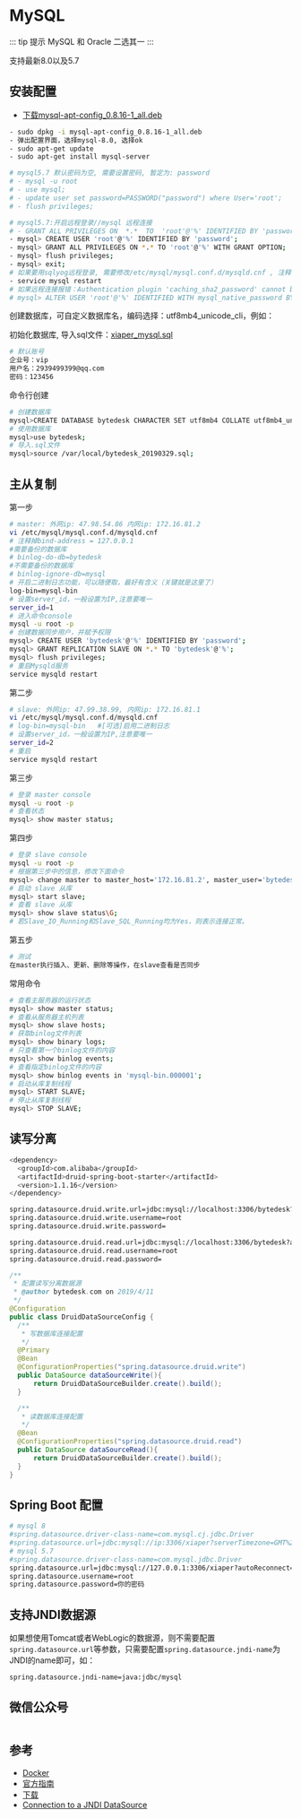 # MySQL

::: tip 提示
MySQL 和 Oracle 二选其一
:::

支持最新8.0以及5.7

## 安装配置

- [下载mysql-apt-config_0.8.16-1_all.deb](https://dev.mysql.com/downloads/repo/apt/)

``` bash
- sudo dpkg -i mysql-apt-config_0.8.16-1_all.deb
- 弹出配置界面，选择mysql-8.0, 选择ok
- sudo apt-get update
- sudo apt-get install mysql-server

# mysql5.7 默认密码为空, 需要设置密码, 暂定为: password
# - mysql -u root
# - use mysql;
# - update user set password=PASSWORD("password") where User='root';
# - flush privileges;

# mysql5.7:开启远程登录//mysql 远程连接
# - GRANT ALL PRIVILEGES ON  *.*  TO  'root'@'%' IDENTIFIED BY 'password' WITH GRANT OPTION;
- mysql> CREATE USER 'root'@'%' IDENTIFIED BY 'password';
- mysql> GRANT ALL PRIVILEGES ON *.* TO 'root'@'%' WITH GRANT OPTION;
- mysql> flush privileges;
- mysql> exit;
# 如果要用sqlyog远程登录, 需要修改/etc/mysql/mysql.conf.d/mysqld.cnf , 注释掉bind-address = 127.0.0.1 (可选)
- service mysql restart
# 如果远程连接报错：Authentication plugin 'caching_sha2_password' cannot be loaded，则修改如下
# mysql> ALTER USER 'root'@'%' IDENTIFIED WITH mysql_native_password BY 'password';
```

创建数据库，可自定义数据库名，编码选择：utf8mb4_unicode_cli，例如：
<!-- ![create_database](/xiaper.io/image/create_database.png) -->
初始化数据库, 导入sql文件：[xiaper_mysql.sql](https://github.com/xiaper/server/blob/master/sql/xiaper_mysql.sql)

```bash
# 默认账号
企业号：vip
用户名：2939499399@qq.com
密码：123456
```

命令行创建

``` bash
# 创建数据库
mysql>CREATE DATABASE bytedesk CHARACTER SET utf8mb4 COLLATE utf8mb4_unicode_ci;
# 使用数据库
mysql>use bytedesk;
# 导入.sql文件
mysql>source /var/local/bytedesk_20190329.sql;
```

## 主从复制

第一步

``` bash
# master: 外网ip: 47.98.54.86 内网ip: 172.16.81.2
vi /etc/mysql/mysql.conf.d/mysqld.cnf
# 注释掉bind-address = 127.0.0.1
#需要备份的数据库
# binlog-do-db=bytedesk
#不需要备份的数据库
# binlog-ignore-db=mysql
# 开启二进制日志功能，可以随便取，最好有含义（关键就是这里了）
log-bin=mysql-bin
# 设置server_id，一般设置为IP,注意要唯一
server_id=1
# 进入命令console
mysql -u root -p
# 创建数据同步用户，并赋予权限
mysql> CREATE USER 'bytedesk'@'%' IDENTIFIED BY 'password';
mysql> GRANT REPLICATION SLAVE ON *.* TO 'bytedesk'@'%';
mysql> flush privileges;
# 重启Mysqld服务
service mysqld restart
```

第二步

``` bash
# slave: 外网ip: 47.99.38.99, 内网ip: 172.16.81.1
vi /etc/mysql/mysql.conf.d/mysqld.cnf
# log-bin=mysql-bin   #[可选]启用二进制日志
# 设置server_id，一般设置为IP,注意要唯一
server_id=2
# 重启
service mysqld restart
```

第三步

``` bash
# 登录 master console
mysql -u root -p
# 查看状态
mysql> show master status;
```

第四步

``` bash
# 登录 slave console
mysql -u root -p
# 根据第三步中的信息，修改下面命令
mysql> change master to master_host='172.16.81.2', master_user='bytedesk', master_password='password', master_port=3306, master_log_file='mysql-bin.000001', master_log_pos=0, master_connect_retry=30;
# 启动 slave 从库
mysql> start slave;
# 查看 slave 从库
mysql> show slave status\G;
# 若Slave_IO_Running和Slave_SQL_Running均为Yes，则表示连接正常。
```

第五步

``` bash
# 测试
在master执行插入、更新、删除等操作，在slave查看是否同步
```

常用命令

``` bash
# 查看主服务器的运行状态
mysql> show master status;
# 查看从服务器主机列表
mysql> show slave hosts;
# 获取binlog文件列表
mysql> show binary logs;
# 只查看第一个binlog文件的内容
mysql> show binlog events;
# 查看指定binlog文件的内容
mysql> show binlog events in 'mysql-bin.000001';
# 启动从库复制线程
mysql> START SLAVE;
# 停止从库复制线程
mysql> STOP SLAVE;
```

## 读写分离

``` bash
<dependency>
  <groupId>com.alibaba</groupId>
  <artifactId>druid-spring-boot-starter</artifactId>
  <version>1.1.16</version>
</dependency>
```

``` bash
spring.datasource.druid.write.url=jdbc:mysql://localhost:3306/bytedesk?autoReconnect=true&characterEncoding=utf8&useSSL=true&serverTimezone=GMT%2B8
spring.datasource.druid.write.username=root
spring.datasource.druid.write.password=

spring.datasource.druid.read.url=jdbc:mysql://localhost:3306/bytedesk?autoReconnect=true&characterEncoding=utf8&useSSL=true&serverTimezone=GMT%2B8
spring.datasource.druid.read.username=root
spring.datasource.druid.read.password=
```

``` java
/**
 * 配置读写分离数据源
 * @author bytedesk.com on 2019/4/11
 */
@Configuration
public class DruidDataSourceConfig {
  /**
   * 写数据库连接配置
   */
  @Primary
  @Bean
  @ConfigurationProperties("spring.datasource.druid.write")
  public DataSource dataSourceWrite(){
      return DruidDataSourceBuilder.create().build();
  }

  /**
   * 读数据库连接配置
   */
  @Bean
  @ConfigurationProperties("spring.datasource.druid.read")
  public DataSource dataSourceRead(){
      return DruidDataSourceBuilder.create().build();
  }
}
```

## Spring Boot 配置

``` bash
# mysql 8
#spring.datasource.driver-class-name=com.mysql.cj.jdbc.Driver
#spring.datasource.url=jdbc:mysql://ip:3306/xiaper?serverTimezone=GMT%2B8&useUnicode=true&autoReconnect=true&characterEncoding=utf8&useSSL=true
# mysql 5.7
#spring.datasource.driver-class-name=com.mysql.jdbc.Driver
spring.datasource.url=jdbc:mysql://127.0.0.1:3306/xiaper?autoReconnect=true&characterEncoding=utf8&useSSL=true
spring.datasource.username=root
spring.datasource.password=你的密码
```

## 支持JNDI数据源

如果想使用Tomcat或者WebLogic的数据源，则不需要配置`spring.datasource.url`等参数，只需要配置`spring.datasource.jndi-name`为JNDI的name即可，如：

``` bash
spring.datasource.jndi-name=java:jdbc/mysql
```

<!-- TODO: 多数据源 -->
<!-- TODO: 分表、分库 -->

## 微信公众号

<img :src="$withBase('/image/qrcode_xiaperio_430.jpg')" style="width:250px;"/>

## 参考

* [Docker](https://hub.docker.com/_/mysql)
* [官方指南](https://dev.mysql.com/doc/mysql-apt-repo-quick-guide/en/)
* [下载](https://dev.mysql.com/downloads/repo/apt/)
* [Connection to a JNDI DataSource](https://docs.spring.io/spring-boot/docs/current/reference/html/boot-features-sql.html#boot-features-connecting-to-a-jndi-datasource)
